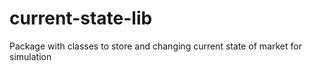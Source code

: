 # current-state-lib
Package with classes to store and changing current state of market for simulation
